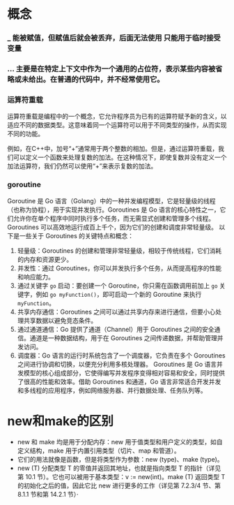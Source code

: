 # 概念
### _ 能被赋值，但赋值后就会被丢弃，后面无法使用 只能用于临时接受变量
### ... 主要是在特定上下文中作为一个通用的占位符，表示某些内容被省略或未给出。在普通的代码中，并不经常使用它。
### 运算符重载
运算符重载是编程中的一个概念，它允许程序员为已有的运算符赋予新的含义，以适应不同的数据类型。这意味着同一个运算符可以用于不同类型的操作，从而实现不同的功能。

例如，在C++中，加号“+”通常用于两个整数的相加。但是，通过运算符重载，我们可以定义一个函数来处理复数的加法。在这种情况下，即使复数并没有定义一个加法运算符，我们仍然可以使用“+”来表示复数的加法。
### goroutine
Goroutine 是 Go 语言（Golang）中的一种并发编程模型，它是轻量级的线程（也称为协程），用于实现并发执行。Goroutines 是 Go 语言的核心特性之一，它们允许你在单个程序中同时执行多个任务，而无需显式创建和管理多个线程。Goroutines 可以高效地运行成百上千个，因为它们的创建和调度非常轻量级。
以下是一些关于 Goroutines 的关键特点和概念：
1. 轻量级：Goroutines 的创建和管理非常轻量级，相较于传统线程，它们消耗的内存和资源更少。
2. 并发性：通过 Goroutines，你可以并发执行多个任务，从而提高程序的性能和响应能力。
3. 通过关键字 `go` 启动：要创建一个 Goroutine，你只需在函数调用前加上 `go` 关键字，例如 `go myFunction()`，即可启动一个新的 Goroutine 来执行 `myFunction`。
4. 共享内存通信：Goroutines 之间可以通过共享内存来进行通信，但要小心处理共享数据以避免竞态条件。
5. 通过通道通信：Go 提供了通道（Channel）用于 Goroutines 之间的安全通信。通道是一种数据结构，用于在 Goroutines 之间传递数据，并帮助管理并发访问。
6. 调度器：Go 语言的运行时系统包含了一个调度器，它负责在多个 Goroutines 之间进行协调和切换，以便充分利用多核处理器。
Goroutines 是 Go 语言并发模型的核心组成部分，它使得编写并发程序变得相对容易和安全，同时提供了很高的性能和效率。借助 Goroutines 和通道，Go 语言非常适合开发并发和多线程的应用程序，例如网络服务器、并行数据处理、任务队列等。
# new和make的区别
- new 和 make 均是用于分配内存：new 用于值类型和用户定义的类型，如自定义结构，make 用于内置引用类型（切片、map 和管道）。
- 它们的用法就像是函数，但是将类型作为参数：new (type)、make (type)。
- new (T) 分配类型 T 的零值并返回其地址，也就是指向类型 T 的指针（详见第 10.1 节）。它也可以被用于基本类型：v := new(int)。make (T) 返回类型 T 的初始化之后的值，因此它比 new 进行更多的工作（详见第 7.2.3/4 节、第 8.1.1 节和第 14.2.1 节）·   
